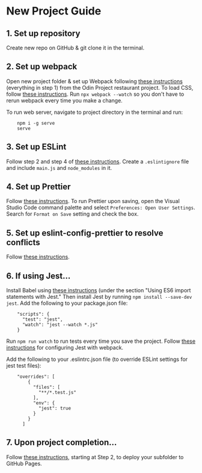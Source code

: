 # New Project Guide

## 1. Set up repository
Create new repo on GitHub & git clone it in the terminal.

## 2. Set up webpack
Open new project folder & set up Webpack following <a href="https://www.theodinproject.com/lessons/node-path-javascript-restaurant-page" target="_blank">these instructions</a> (everything in step 1) from the Odin Project restaurant project. To load CSS, follow <a href="https://webpack.js.org/guides/asset-management/#loading-css" target="_blank">these instructions</a>.
 Run `npx webpack --watch` so you don't have to rerun webpack every time you make a change.

To run web server, navigate to project directory in the terminal and run:

```
    npm i -g serve
    serve
```

## 3. Set up ESLint
Follow step 2 and step 4 of <a href="https://www.digitalocean.com/community/tutorials/linting-and-formatting-with-eslint-in-vs-code" target="_blank">these instructions</a>. Create a `.eslintignore` file and include `main.js` and `node_modules` in it.

## 4. Set up Prettier
Follow <a href="https://prettier.io/docs/en/install.html" target="_blank">these instructions</a>. To run Prettier upon saving, open the Visual Studio Code command palette and select `Preferences: Open User Settings`. Search for `Format on Save` setting and check the box.

## 5. Set up eslint-config-prettier to resolve conflicts
Follow <a href="https://github.com/prettier/eslint-config-prettier#installation" target="_blank">these instructions</a>.

## 6. If using Jest...
Install Babel using <a href="https://www.theodinproject.com/lessons/node-path-javascript-testing-practice" target="_blank">these instructions</a> (under the section "Using ES6 import statements with Jest." Then install Jest by running `npm install --save-dev jest`. Add the following to your package.json file:

```
    "scripts": {
      "test": "jest",
      "watch": "jest --watch *.js"
    }
```

Run `npm run watch` to run tests every time you save the project. Follow <a href="https://jestjs.io/docs/webpack" target="_blank">these instructions</a> for configuring Jest with webpack.

Add the following to your .eslintrc.json file (to override ESLint settings for jest test files):

```
    "overrides": [
        {
          "files": [
            "**/*.test.js"
          ],
          "env": {
            "jest": true
          }
        }
      ]
```

## 7. Upon project completion...
Follow <a href="https://gist.github.com/cobyism/4730490" target="_blank">these instructions</a>, starting at Step 2, to deploy your subfolder to GitHub Pages.
